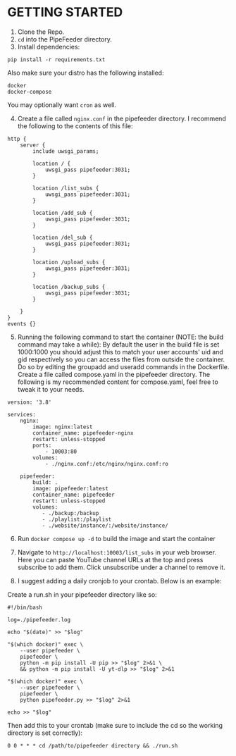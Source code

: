 # GETTING STARTED

1. Clone the Repo.
2. ```cd``` into the PipeFeeder directory.
3. Install dependencies:
```
pip install -r requirements.txt
```
Also make sure your distro has the following installed:
```
docker
docker-compose
```
You may optionally want ```cron``` as well.

4. Create a file called ```nginx.conf``` in the pipefeeder directory. I recommend the following to the contents of this file:

```
http {
	server {
		include uwsgi_params;

		location / {
			uwsgi_pass pipefeeder:3031;
		}
	
		location /list_subs {
			uwsgi_pass pipefeeder:3031;
		}

		location /add_sub {
			uwsgi_pass pipefeeder:3031;
		}

		location /del_sub {
			uwsgi_pass pipefeeder:3031;
		}

		location /upload_subs {
			uwsgi_pass pipefeeder:3031;
		}
	
		location /backup_subs {
			uwsgi_pass pipefeeder:3031;
		}
	
	}
}
events {}
```

5. Running the following command to start the container (NOTE: the build command may take a while):
By default the user in the build file is set 1000:1000 you should adjust this to match your user accounts' uid and gid respectively so you can access the files from outside the container. Do so by editing the groupadd and useradd commands in the Dockerfile.
Create a file called compose.yaml in the pipefeeder directory. The following is my recommended content for compose.yaml, feel free to tweak it to your needs.

```
version: '3.8'

services:
    nginx:
        image: nginx:latest
        container_name: pipefeeder-nginx
        restart: unless-stopped
        ports:
            - 10003:80
        volumes:
            - ./nginx.conf:/etc/nginx/nginx.conf:ro

    pipefeeder:
        build: .
        image: pipefeeder:latest
        container_name: pipefeeder
        restart: unless-stopped
        volumes: 
           - ./backup:/backup
           - ./playlist:/playlist
           - ./website/instance/:/website/instance/
```

6. Run ```docker compose up -d``` to build the image and start the container

7. Navigate to ```http://localhost:10003/list_subs``` in your web browser. Here you can paste YouTube channel URLs at the top and press subscribe to add them. Click unsubscribe under a channel to remove it.

8. I suggest adding a daily cronjob to your crontab. Below is an example:

Create a run.sh in your pipefeeder directory like so:

```
#!/bin/bash

log=./pipefeeder.log

echo "$(date)" >> "$log"

"$(which docker)" exec \
	--user pipefeeder \
	pipefeeder \
	python -m pip install -U pip >> "$log" 2>&1 \
	&& python -m pip install -U yt-dlp >> "$log" 2>&1

"$(which docker)" exec \
	--user pipefeeder \
	pipefeeder \
	python pipefeeder.py >> "$log" 2>&1

echo >> "$log"
```

Then add this to your crontab (make sure to include the cd so the working directory is set correctly):

```
0 0 * * * cd /path/to/pipefeeder directory && ./run.sh
```
